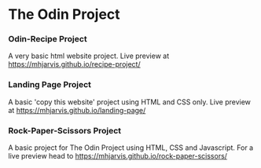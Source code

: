 # The Odin Project

### Odin-Recipe Project
A very basic html website project. Live preview at https://mhjarvis.github.io/recipe-project/

### Landing Page Project
A basic 'copy this website' project using HTML and CSS only. Live preview at https://mhjarvis.github.io/landing-page/

### Rock-Paper-Scissors Project
A basic project for The Odin Project using HTML, CSS and Javascript. For a live preview head to https://mhjarvis.github.io/rock-paper-scissors/